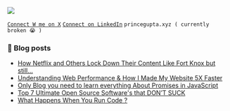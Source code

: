[![](https://visitcount.itsvg.in/api?id=myselfprincee&icon=0&color=1)](https://visitcount.itsvg.in)

[` Connect W me on X `](https://twitter.com/princedevelops)       [` Connect on LinkedIn `](https://Linkedin.com/in/princeee)   ``` princegupta.xyz ( currently broken 😭 ) ```


### 📑 Blog posts
<!-- BLOG-POST-LIST:START -->
- [How Netflix and Others Lock Down Their Content Like Fort Knox but still…](https://levelup.gitconnected.com/how-netflix-and-others-lock-down-their-content-like-fort-knox-but-still-e1f184e5d562?source=rss-a38b031adb9------2)
- [Understanding Web Performance &amp; How I Made My Website 5X Faster](https://levelup.gitconnected.com/understanding-web-performance-how-i-made-my-website-5x-faster-2dac2ef2bb81?source=rss-a38b031adb9------2)
- [Only Blog you need to learn everything About Promises in JavaScript](https://levelup.gitconnected.com/simplifying-promises-in-javascript-and-all-its-available-methods-549e429fe5d6?source=rss-a38b031adb9------2)
- [Top 7 Ultimate Open Source Software&#39;s that DON’T SUCK](https://medium.com/cs-for-everyone/top-7-ultimate-open-source-softwares-that-dont-suck-4d948b6028e5?source=rss-a38b031adb9------2)
- [What Happens When You Run Code ?](https://medium.com/cs-for-everyone/what-happens-when-you-run-code-fe7498e3c3f7?source=rss-a38b031adb9------2)
<!-- BLOG-POST-LIST:END -->

